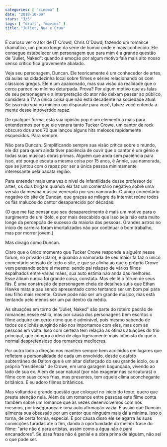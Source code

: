 ```yaml
---
categories: [ "cinema" ]
date: "2018-10-09"
stars: "3/5"
tags: [ "draft", "movies" ]
title: "Juliet, Nua e Crua"
---
```

É curioso ver o ator de IT Crowd, Chris O'Dowd, fazendo um romance dramático, um pouco longe da série de humor onde é mais conhecido. Ele consegue estabelecer um personagem que para mim é a grande questão de "Juliet, Naked": quando a emoção por algum motivo fala mais alto nosso senso crítico fica gravemente abalado.

Veja seu personagem, Duncan. Ele teoricamente é um conhecedor de artes, dá aulas na cidadezinha local sobre filmes e séries relacionando os com clássicos gregos. Ele é um apaixonado, mas sua visão da realidade que o cerca parece no mínimo deturpada. Prova? Por algum motivo que as falas de seu personagem e a interpretação do ator não deixam passar ao público, considera a TV a única coisa que não está decadente na sociedade atual. Se isso não soa no mínimo um disparate para você, talvez você entenda a mente desse introvertido rapaz.

De qualquer forma, esta sua opinião pop é um elemento a mais para entendermos por que ele venera tanto Tucker Crowe, um cantor de rock obscuro dos anos 70 que lançou alguns hits melosos rapidamente esquecidos. Para sempre.

Não para Duncan. Simplificando sempre sua visão crítica sobre o mundo, ele diz para quem ainda tiver paciência de ouvir que o cantor é um gênio e todas suas músicas obras primas. Alguém que anda sem paciência para isso, até porque escuta a mesma coisa por 15 anos, é Annie, sua namorada, que se juntou com o rapaz por ser a única pessoa minimamente interessante pela pacata região.

Para entender mais uma vez o nível de infantilidade desse professor de artes, os dois brigam quando ela faz um comentário negativo sobre uma versão da mesma música venerada por seu namorado. O único comentário negativo do site de Duncan, que graças ao milagre da internet reúne todos os fãs malucos do cantor desaparecido por décadas.

(O que me faz pensar que seu desaparecimento é mais um motivo para o surgimento de um ídolo, e por mais descabido que isso seja não está muito longe da percepção de sucesso da maioria das pessoas. Grandes astros no início de carreira foram imortalizados não por continuar o bom trabalho, mas por morrer jovem.)

Mas divago como Duncan.

Claro que o único momento que Tucker Crowe responde a alguém nesse fórum, no privado (claro), é quando a namorada de seu maior fã faz o único comentário sensato de todo o site, e que se alinha ao que o próprio Crowe vem pensando sobre si mesmo: sendo pai relapso de vários filhos espalhados entre várias mães, sua auto estima não anda das melhores. Esse álbum nunca foi grande coisa, constata. Mas ele lê o fórum de seus fãs. É uma construção de personagem cheia de detalhes sutis que Ethan Hawke mata a pau sendo apresentado como tentando ser um bom pai para seu filho mais recente. Crowe pode não ser um grande músico, mas está tentando pelo menos ser um pai dentro da média.

As situações em torno de "Juliet, Naked" são parte do roteiro padrão de romances nesse estilo, mas por causa dos personagens bem escritos o filme adquire um certo ritmo que é admirável, pois mesmo sabendo de todos os clichês surgindo não nos importamos com eles, mas com as pessoas em volta. Isso com certeza tem relação às ótimas atuações do trio principal, que compra a ideia de algo ligeiramente mais intimista do que o normal despretensioso dos romances medíocres.

Por outro lado a direção nos mantém sempre bem acolhidos em lugares que refletem a personalidade de cada um envolvido, desde o cafofo subterrâneo de Dalton que é um altar disfarçado do seu grande ídolo, ou a própria "residência" de Crowe, em uma garagem bagunçada, vivendo ao lado de sua ex. Além de soar natural (por não exagerar nas caricaturas) o filme com suas cores frias, mas presentes, tem aquele clima aconchegante britânico. E eu adoro filmes britânicos.

Mas voltando à grande questão que coloquei no início do texto, quero que preste atenção nela. Além de um romance entre pessoas este filme conta também sobre um romance que às vezes desenvolvemos com nós mesmos, por insegurança e uma auto afirmação vazia. É assim que Duncan alimenta sua obsessão por um cantor que ninguém mais dá a mínima. Isso o torna, de certa forma, especial. E por causa disso ele se agarra às suas convicções furadas até o fim, dando a oportunidade da melhor frase do filme: "arte não é para artistas, assim como a água não é para encanadores". Se essa frase não é genial e a obra prima de alguém, não sei o que pode ser.
